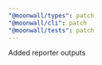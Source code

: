 ```yaml
---
"@moonwall/types": patch
"@moonwall/cli": patch
"@moonwall/tests": patch
---
```


Added reporter outputs
